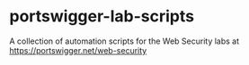 # portswigger-lab-scripts
A collection of automation scripts for the Web Security labs at https://portswigger.net/web-security
